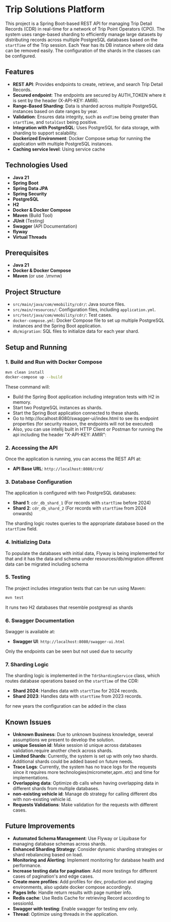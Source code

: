 # Trip Solutions Platform

This project is a Spring Boot-based REST API for managing Trip Detail Records (CDR) in real-time for a network of 
Trip Point Operators (CPO).
The system uses range-based sharding to efficiently manage large datasets by distributing records across multiple
PostgreSQL databases based on the `startTime` of the Trip session.
Each Year has its DB instance where old data can be removed easily.
The configuration of the shards in the classes can be configured.
## Features

- **REST API**: Provides endpoints to create, retrieve, and search Trip Detail Records.
- **Secured endpoint**: The endpoints are secured by AUTH_TOKEN where it is sent by the header (X-API-KEY: AMIR).
- **Range-Based Sharding**: Data is sharded across multiple PostgreSQL instances based on date ranges by year.
- **Validation**: Ensures data integrity, such as `endTime` being greater than `startTime`, and `totalCost` being positive.
- **Integration with PostgreSQL**: Uses PostgreSQL for data storage, with sharding to support scalability.
- **Dockerized Environment**: Docker Compose setup for running the application with multiple PostgreSQL instances.
- **Caching service level**: Using service cache 

## Technologies Used

- **Java 21**
- **Spring Boot**
- **Spring Data JPA**
- **Spring Security**
- **PostgreSQL**
- **H2**
- **Docker & Docker Compose**
- **Maven** (Build Tool)
- **JUnit** (Testing)
- **Swagger** (API Documentation)
- **flyway**
- **Virtual Threads**

## Prerequisites

- **Java 21**
- **Docker & Docker Compose**
- **Maven** (or use .\mvnw)
 
## Project Structure

- `src/main/java/com/emobility/cdr/`: Java source files.
- `src/main/resources/`: Configuration files, including `application.yml`.
- `src/test/java/com/emobility/cdr/`: Test cases.
- `docker-compose.yml`: Docker Compose file to set up multiple PostgreSQL instances and the Spring Boot application.
- `db/migration`: SQL files to initialize data for each year shard.

## Setup and Running


### 1. Build and Run with Docker Compose

```bash
mvn clean install
docker-compose up --build
```

These command will:

- Build the Spring Boot application including integration tests with H2 in memory.
- Start two PostgreSQL instances as shards.
- Start the Spring Boot application connected to these shards.
- Go to http://localhost:8080/swagger-ui/index.html to see its endpoint properties (for security reason, the endpoints will not be executed)
- Also, you can use intellij built in HTTP Client or Postman for running the api including the header "X-API-KEY: AMIR":

### 2. Accessing the API

Once the application is running, you can access the REST API at:

- **API Base URL**: `http://localhost:8080/crd/`

### 3. Database Configuration

The application is configured with two PostgreSQL databases:

- **Shard 1**: `cdr_db_shard_1` (For records with `startTime` before 2024)
- **Shard 2**: `cdr_db_shard_2` (For records with `startTime` from 2024 onwards)

The sharding logic routes queries to the appropriate database based on the `startTime` field.

### 4. Initializing Data

To populate the databases with initial data, Flyway is being implemented for that and it has the data and schema under 
resources/db/migration
different data can be migrated including schema



### 5. Testing

The project includes integration tests that can be run using Maven:

```bash
mvn test
```
It runs two H2 databases that resemble postgresql as shards 

### 6. Swagger Documentation

Swagger is available at:

- **Swagger UI**: `http://localhost:8080/swagger-ui.html`

Only the endpoints can be seen but not used due to security

### 7. Sharding Logic

The sharding logic is implemented in the `TdrShardingService` class, which routes database operations based on the `startTime` of the CDR:

- **Shard 2024**: Handles data with `startTime` for 2024 records.
- **Shard 2023**: Handles data with `startTime` from 2023 records.

for new years the configuration can be added in the class

## Known Issues

- **Unknown Business**: Due to unknown business knowledge, several assumptions we present to develop the solution.
- **unique Session id**: Make session id unique across databases validation.require another check across shards.
- **Limited Shards**: Currently, the system is set up with only two shards. Additional shards could be added based on future needs.
- **Trace Logs**: Currently, the system has no trace logs for the requests since it requires more technologies(micrometer,apm..etc) and time for implementations.
- **Overlapping data**: Optimize db calls when having overlapping data in different shards from multiple databases.
- **non-existing vehicle id**: Manage db strategy for calling different dbs with non-existing vehicle id.
- **Requests Validations**: Make validation for the requests with different cases.

## Future Improvements

- **Automated Schema Management**: Use Flyway or Liquibase for managing database schemas across shards.
- **Enhanced Sharding Strategy**: Consider dynamic sharding strategies or shard rebalancing based on load.
- **Monitoring and Alerting**: Implement monitoring for database health and performance.
- **Increase testing data for pagination**: Add more testings for different cases of pagination's and edge cases.
- **Create more profiles**: Add profiles for dev, production and staging environments, also update docker compose accordingly.
- **Pages Info**: Handle return results with page number info.
- **Redis cache**: Use Redis Cache for retrieving Record according to sessionId.
- **Swagger with testing**: Enable swagger for testing env only.
- **Thread**: Optimize using threads in the application.



